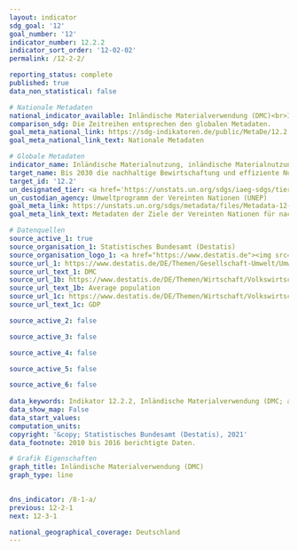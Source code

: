 ```yaml
---
layout: indicator    
sdg_goal: '12'    
goal_number: '12'    
indicator_number: 12.2.2    
indicator_sort_order: '12-02-02'    
permalink: /12-2-2/    

reporting_status: complete    
published: true    
data_non_statistical: false    

# Nationale Metadaten    
national_indicator_available: Inländische Materialverwendung (DMC)<br>Inländische Materialverwendung (DMC) pro Kopf<br>Inländische Materialverwendung (DMC) pro realem BIP    
comparison_sdg: Die Zeitreihen entsprechen den globalen Metadaten.    
goal_meta_national_link: https://sdg-indikatoren.de/public/MetaDe/12.2.2.pdf    
goal_meta_national_link_text: Nationale Metadaten    

# Globale Metadaten    
indicator_name: Inländische Materialnutzung, inländische Materialnutzung pro Kopf und inländische Materialnutzung im Verhältnis zum BIP    
target_name: Bis 2030 die nachhaltige Bewirtschaftung und effiziente Nutzung der natürlichen Ressourcen erreichen    
target_id: '12.2'    
un_designated_tier: <a href='https://unstats.un.org/sdgs/iaeg-sdgs/tier-classification/' title='Klicken Sie hier um weitere Informationen zur UN-Tier-Klassifikation zu erhalten.'>Tier I</a>    
un_custodian_agency: Umweltprogramm der Vereinten Nationen (UNEP)    
goal_meta_link: https://unstats.un.org/sdgs/metadata/files/Metadata-12-02-02.pdf    
goal_meta_link_text: Metadaten der Ziele der Vereinten Nationen für nachhaltige Entwicklung    

# Datenquellen
source_active_1: true
source_organisation_1: Statistisches Bundesamt (Destatis)
source_organisation_logo_1: <a href="https://www.destatis.de"><img src="https://g205sdgs.github.io/sdg-indicators/public/OrgImgDe/destatis.png" alt="Logo destatis" style="height:60px; width:148px"/></a>
source_url_1: https://www.destatis.de/DE/Themen/Gesellschaft-Umwelt/Umwelt/Materialfluesse-Energiefluesse/_inhalt.html
source_url_text_1: DMC
source_url_1b: https://www.destatis.de/DE/Themen/Wirtschaft/Volkswirtschaftliche-Gesamtrechnungen-Inlandsprodukt/_inhalt.html
source_url_text_1b: Average population
source_url_1c: https://www.destatis.de/DE/Themen/Wirtschaft/Volkswirtschaftliche-Gesamtrechnungen-Inlandsprodukt/_inhalt.html
source_url_text_1c: GDP

source_active_2: false

source_active_3: false

source_active_4: false

source_active_5: false

source_active_6: false
    
data_keywords: Indikator 12.2.2, Inländische Materialverwendung (DMC; abiotische und biotische Rohstoffe), Inländische Materialverwendung (DMC) je Einwohner, Inländische Materialverwendung (DMC) zum realen BIP, Umweltprogramm der Vereinten Nationen (UNEP)    
data_show_map: False    
data_start_values:     
computation_units:     
copyright: '&copy; Statistisches Bundesamt (Destatis), 2021'    
data_footnote: 2010 bis 2016 berichtigte Daten.    

# Grafik Eigenschaften    
graph_title: Inländische Materialverwendung (DMC)    
graph_type: line    
    

dns_indicator: /8-1-a/
previous: 12-2-1    
next: 12-3-1    

national_geographical_coverage: Deutschland    
---
```


<span></span>